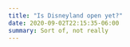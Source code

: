 ```yaml
---
title: "Is Disneyland open yet?"
date: 2020-09-02T22:15:35-06:00
summary: Sort of, not really
---
```


